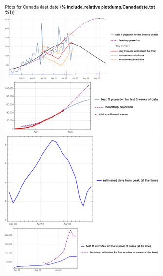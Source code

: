 Plots for Canada (last date **{% include_relative plotdump/Canadadate.txt %}**))
![](plotdump/Canadagraf.png)
![](plotdump/Canadaloggraf.png)
![](plotdump/Canadadfgraf.png)
![](plotdump/Canadafinalplot.png)